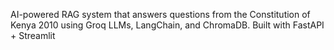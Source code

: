 AI-powered RAG system that answers questions from the Constitution of Kenya 2010 using Groq LLMs, LangChain, and ChromaDB. Built with FastAPI + Streamlit
